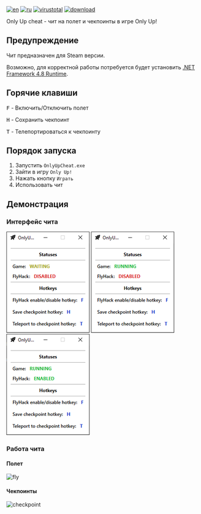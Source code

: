 ﻿[![en](https://img.shields.io/badge/Lang-en-blue.svg)](https://github.com/tevkr/Only-Up-Cheat/blob/main/README.md)
[![ru](https://img.shields.io/badge/Lang-ru-blue.svg)](https://github.com/tevkr/Only-Up-Cheat/blob/main/README.ru-RU.md)
[![virustotal](https://img.shields.io/badge/VirusTotal-0/62-green.svg?logo=virustotal)](https://www.virustotal.com/gui/file/1e6860c8982ab86e1aec1d71772147e8af21ee14befeb1b9ab3d585e95bea395)
[![download](https://img.shields.io/badge/Download-Latest-green.svg)](https://github.com/tevkr/Only-Up-Cheat/releases/latest)

Only Up cheat - чит на полет и чекпоинты в игре Only Up!

## Предупреждение
Чит предназначен для Steam версии.

Возможно, для корректной работы потребуется будет установить [.NET Framework 4.8 Runtime](https://dotnet.microsoft.com/en-us/download/dotnet-framework/thank-you/net48-offline-installer).

## Горячие клавиши
<kbd>F</kbd> - Включить/Отключить полет

<kbd>H</kbd> - Сохранить чекпоинт

<kbd>T</kbd> - Телепортироваться к чекпоинту

## Порядок запуска
1) Запустить `OnlyUpCheat.exe`
2) Зайти в игру `Only Up!`
3) Нажать кнопку `Играть`
4) Использовать чит

## Демонстрация
### Интерфейс чита
![application_1](https://github.com/tevkr/Only-Up-Cheat/blob/main/ReadMeImages/Application_1.png)
![application_2](https://github.com/tevkr/Only-Up-Cheat/blob/main/ReadMeImages/Application_2.png)
![application_3](https://github.com/tevkr/Only-Up-Cheat/blob/main/ReadMeImages/Application_3.png)
### Работа чита
#### Полет
![fly](https://github.com/tevkr/Only-Up-Cheat/blob/main/ReadMeImages/Fly.gif)
#### Чекпоинты
![checkpoint](https://github.com/tevkr/Only-Up-Cheat/blob/main/ReadMeImages/Checkpoint.gif)